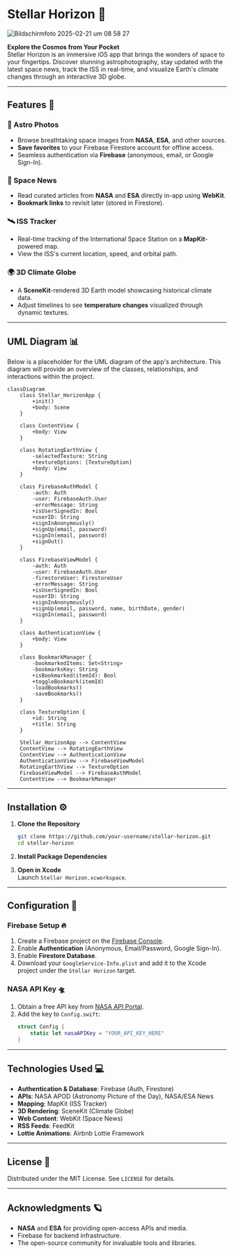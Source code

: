 # Stellar Horizon 🌌

![Bildschirmfoto 2025-02-21 um 08 58 27](https://github.com/user-attachments/assets/f3732faf-3d1c-4b92-998d-6f6d7137e5ed)


**Explore the Cosmos from Your Pocket**  
Stellar Horizon is an immersive iOS app that brings the wonders of space to your fingertips. Discover stunning astrophotography, stay updated with the latest space news, track the ISS in real-time, and visualize Earth's climate changes through an interactive 3D globe.

---

## Features 🚀

### 🌠 Astro Photos 
- Browse breathtaking space images from **NASA**, **ESA**, and other sources.
- **Save favorites** to your Firebase Firestore account for offline access.
- Seamless authentication via **Firebase** (anonymous, email, or Google Sign-In).

### 📰 Space News 
- Read curated articles from **NASA** and **ESA** directly in-app using **WebKit**.
- **Bookmark links** to revisit later (stored in Firestore).

### 🛰️ ISS Tracker 
- Real-time tracking of the International Space Station on a **MapKit**-powered map.
- View the ISS's current location, speed, and orbital path.

### 🌍 3D Climate Globe 
- A **SceneKit**-rendered 3D Earth model showcasing historical climate data.
- Adjust timelines to see **temperature changes** visualized through dynamic textures.

---

## UML Diagram 📊
Below is a placeholder for the UML diagram of the app's architecture. This diagram will provide an overview of the classes, relationships, and interactions within the project.

```mermaid
classDiagram
    class Stellar_HorizonApp {
        +init()
        +body: Scene
    }
    
    class ContentView {
        +body: View
    }
    
    class RotatingEarthView {
        -selectedTexture: String
        +textureOptions: [TextureOption]
        +body: View
    }
    
    class FirebaseAuthModel {
        -auth: Auth
        -user: FirebaseAuth.User
        -errorMessage: String
        +isUserSignedIn: Bool
        +userID: String
        +signInAnonymously()
        +signUp(email, password)
        +signIn(email, password)
        +signOut()
    }
    
    class FirebaseViewModel {
        -auth: Auth
        -user: FirebaseAuth.User
        -firestoreUser: FirestoreUser
        -errorMessage: String
        +isUserSignedIn: Bool
        +userID: String
        +signInAnonymously()
        +signUp(email, password, name, birthDate, gender)
        +signIn(email, password)
    }
    
    class AuthenticationView {
        +body: View
    }
    
    class BookmarkManager {
        -bookmarkedItems: Set<String>
        -bookmarksKey: String
        +isBookmarked(itemId): Bool
        +toggleBookmark(itemId)
        -loadBookmarks()
        -saveBookmarks()
    }
    
    class TextureOption {
        +id: String
        +title: String
    }

    Stellar_HorizonApp --> ContentView
    ContentView --> RotatingEarthView
    ContentView --> AuthenticationView
    AuthenticationView --> FirebaseViewModel
    RotatingEarthView --> TextureOption
    FirebaseViewModel --> FirebaseAuthModel
    ContentView --> BookmarkManager
```

---

## Installation ⚙️

1. **Clone the Repository**  
   ```bash
   git clone https://github.com/your-username/stellar-horizon.git
   cd stellar-horizon
   ```

2. **Install Package Dependencies**  

3. **Open in Xcode**  
   Launch `Stellar Horizon.xcworkspace`.

---

## Configuration 🔑

### Firebase Setup 🔥
1. Create a Firebase project on the [Firebase Console](https://console.firebase.google.com/).
2. Enable **Authentication** (Anonymous, Email/Password, Google Sign-In).
3. Enable **Firestore Database**.
4. Download your `GoogleService-Info.plist` and add it to the Xcode project under the `Stellar Horizon` target.

### NASA API Key 🛸
1. Obtain a free API key from [NASA API Portal](https://api.nasa.gov/).
2. Add the key to `Config.swift`:
   ```swift
   struct Config {
       static let nasaAPIKey = "YOUR_API_KEY_HERE"
   }
   ```

---

## Technologies Used 💻
- **Authentication & Database**: Firebase (Auth, Firestore)
- **APIs**: NASA APOD (Astronomy Picture of the Day), NASA/ESA News
- **Mapping**: MapKit (ISS Tracker)
- **3D Rendering**: SceneKit (Climate Globe)
- **Web Content**: WebKit (Space News)
- **RSS Feeds**: FeedKit
- **Lottie Animations**: Airbnb Lottie Framework

---

## License 📄
Distributed under the MIT License. See `LICENSE` for details.

---

## Acknowledgments 🪐
- **NASA** and **ESA** for providing open-access APIs and media.
- Firebase for backend infrastructure.
- The open-source community for invaluable tools and libraries.

  
